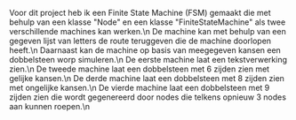 Voor dit project heb ik een Finite State Machine (FSM) gemaakt die met behulp van een klasse "Node" en een klasse "FiniteStateMachine" als twee verschillende machines kan werken.\n
De machine kan met behulp van een gegeven lijst van letters de route teruggeven die de machine doorlopen heeft.\n
Daarnaast kan de machine op basis van meegegeven kansen een dobbelsteen worp simuleren.\n
De eerste machine laat een tekstverwerking zien.\n
De tweede machine laat een dobbelsteen met 6 zijden zien met gelijke kansen.\n
De derde machine laat een dobbelsteen met 8 zijden zien met ongelijke kansen.\n
De vierde machine laat een dobbelsteen met 9 zijden zien die wordt gegenereerd door nodes die telkens opnieuw 3 nodes aan kunnen roepen.\n
